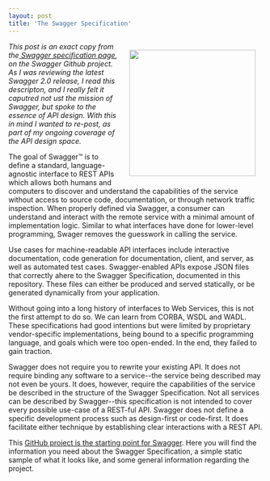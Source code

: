 ```yaml
---
layout: post
title: 'The Swagger Specification'
---
```

<p><a href="http://swagger.wordnik.com/"><img style="padding: 15px;" src="https://s3.amazonaws.com/kinlane-productions/api-evangelist/swagger/Swagger-Logo.png" alt="" width="250" align="right" /></a></p>
<p><em>This post is an exact copy from the<a href="https://github.com/wordnik/swagger-spec"> Swagger specification page</a>, on the Swagger Github project. As I was reviewing the latest Swagger 2.0 release, I read this descripton, and I really felt it caputred not ust the mission of Swagger, but spoke to the essence of API design. With this in mind I wanted to re-post, as part of my ongoing coverage of the API design space.&nbsp;</em></p>
<p>The goal of Swagger&trade; is to define a standard, language-agnostic interface to REST APIs which allows both humans and computers to discover and understand the capabilities of the service without access to source code, documentation, or through network traffic inspection. When properly defined via Swagger, a consumer can understand and interact with the remote service with a minimal amount of implementation logic. Similar to what interfaces have done for lower-level programming, Swager removes the guesswork in calling the service.</p>
<p>Use cases for machine-readable API interfaces include interactive documentation, code generation for documentation, client, and server, as well as automated test cases. Swagger-enabled APIs expose JSON files that correctly ahere to the Swagger Specification, documented in this repository. These files can either be produced and served statically, or be generated dynamically from your application.</p>
<p>Without going into a long history of interfaces to Web Services, this is not the first attempt to do so. We can learn from CORBA, WSDL and WADL. These specifications had good intentions but were limited by proprietary vendor-specific implementations, being bound to a specific programming language, and goals which were too open-ended. In the end, they failed to gain traction.</p>
<p>Swagger does not require you to rewrite your existing API. It does not require binding any software to a service--the service being described may not even be yours. It does, however, require the capabilities of the service be described in the structure of the Swagger Specification. Not all services can be described by Swagger--this specification is not intended to cover every possible use-case of a REST-ful API. Swagger does not define a specific development process such as design-first or code-first. It does facilitate either technique by establishing clear interactions with a REST API.</p>
<p>This <a href="https://github.com/wordnik/swagger-spec">GitHub project is the starting point for Swagger</a>. Here you will find the information you need about the Swagger Specification, a simple static sample of what it looks like, and some general information regarding the project.</p>
